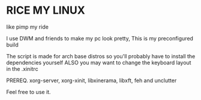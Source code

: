 # RICE MY LINUX
like pimp my ride

I use DWM and friends to make my pc look pretty, This is my preconfigured build

The script is made for arch base distros so you'll probably have to install the dependencies yourself ALSO you may want to change the keyboard layout in the .xinitrc


PREREQ. xorg-server, xorg-xinit, libxinerama, libxft, feh and unclutter


Feel free to use it.
